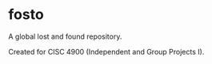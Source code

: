 # fosto
A global lost and found repository.

Created for CISC 4900 (Independent and Group Projects I).
